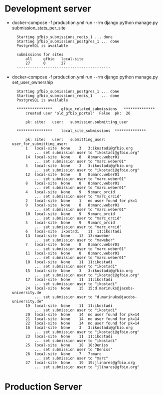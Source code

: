 # Development server

- docker-compose -f production.yml run --rm django python manage.py submission_stats_per_site

        Starting gfbio_submissions_redis_1 ... done
        Starting gfbio_submissions_postgres_1 ... done
        PostgreSQL is available
        
        submissions for sites
            all     gfbio	local-site
            27	    0	    27
        ------------------------------------------




- docker-compose -f production.yml run --rm django python manage.py set_user_ownership

        Starting gfbio_submissions_postgres_1 ... done
        Starting gfbio_submissions_redis_1    ... done
        PostgreSQL is available
        
        ****************	gfbio_related_submissions	**************
            created user "old_gfbio_portal"  False  pk:  20
        
            pk:	site:	user:	submission.submitting_user
        
        ****************	local_site_submissions	**************
        
            pk:	site:	user:	submitting_user:	user_for_submitting_user:
            1	local-site	None	3	3:ikostadi@gfbio.org
                ... set submission user to "ikostadi@gfbio.org"
            14	local-site	None	8	8:marc.weber01
                ... set submission user to "marc.weber01"
            3	local-site	None	3	3:ikostadi@gfbio.org
                ... set submission user to "ikostadi@gfbio.org"
            12	local-site	None	8	8:marc.weber01
                ... set submission user to "marc.weber01"
            8	local-site	None	8	8:marc.weber01
                ... set submission user to "marc.weber01"
            4	local-site	None	9	9:marc_orcid
                ... set submission user to "marc_orcid"
            2	local-site	None	1	no user found for pk=1
            9	local-site	None	8	8:marc.weber01
                ... set submission user to "marc.weber01"
            10	local-site	None	9	9:marc_orcid
                ... set submission user to "marc_orcid"
            5	local-site	None	9	9:marc_orcid
                ... set submission user to "marc_orcid"
            6	local-site	ikostadi	11	11:ikostadi
            13	local-site	None	13	13:maweber
                ... set submission user to "maweber"
            7	local-site	None	8	8:marc.weber01
                ... set submission user to "marc.weber01"
            11	local-site	None	8	8:marc.weber01
                ... set submission user to "marc.weber01"
            18	local-site	None	11	11:ikostadi
                ... set submission user to "ikostadi"
            15	local-site	None	3	3:ikostadi@gfbio.org
                ... set submission user to "ikostadi@gfbio.org"
            17	local-site	None	11	11:ikostadi
                ... set submission user to "ikostadi"
            24	local-site	None	15	15:d.marinuks@jacobs-university.de
                ... set submission user to "d.marinuks@jacobs-university.de"
            19	local-site	None	11	11:ikostadi
                ... set submission user to "ikostadi"
            20	local-site	None	14	no user found for pk=14
            21	local-site	None	14	no user found for pk=14
            22	local-site	None	14	no user found for pk=14
            16	local-site	None	3	3:ikostadi@gfbio.org
                ... set submission user to "ikostadi@gfbio.org"
            23	local-site	None	11	11:ikostadi
                ... set submission user to "ikostadi"
            25	local-site	None	18	18:Deniss
                ... set submission user to "Deniss"
            26	local-site	None	7	7:marc
                ... set submission user to "marc"
            27	local-site	None	19	19:jlinares@gfbio.org
                ... set submission user to "jlinares@gfbio.org"
                
# Production Server


